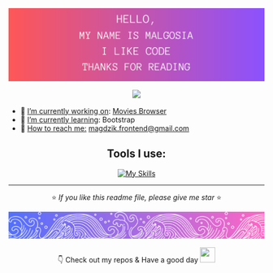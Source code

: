 <div align="center">

![image width=100% ](/HELLO.png)

<img src="https://media.giphy.com/media/VgCDAzcKvsR6OM0uWg/giphy.gif" width="50">
</div>

- 🔭 <u>I’m currently working on</u>:    [Movies Browser](https://marcinkpawel.github.io/movies-browser/#/movies?page=1)
- 🌱 <u>I’m currently learning</u>: Bootstrap
- 💬 <u>How to reach me:</u> magdzik.frontend@gmail.com 
<div align="center">

## Tools I use:

[![My Skills](https://skillicons.dev/icons?i=html,css,js,react,redux,git,github)](https://skillicons.dev)
</div>
<hr/>

<div align="center">

⭐ <i>If you like this readme file, please give me star </i> ⭐
<br/>

![image  width=100% ](/footer.png)

👇 Check out my repos & Have a good day     <img src="https://cultofthepartyparrot.com/parrots/hd/laptop_parrot.gif" width="30" height="30"/>


</div>
